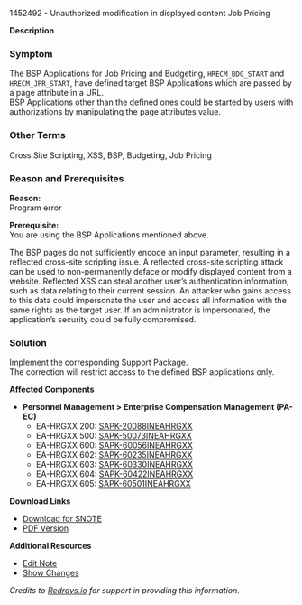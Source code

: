 1452492 - Unauthorized modification in displayed content Job Pricing

**Description**

### Symptom
The BSP Applications for Job Pricing and Budgeting, `HRECM_BDG_START` and `HRECM_JPR_START`, have defined target BSP Applications which are passed by a page attribute in a URL.  
BSP Applications other than the defined ones could be started by users with authorizations by manipulating the page attributes value.

### Other Terms
Cross Site Scripting, XSS, BSP, Budgeting, Job Pricing

### Reason and Prerequisites
**Reason:**  
Program error

**Prerequisite:**  
You are using the BSP Applications mentioned above.

The BSP pages do not sufficiently encode an input parameter, resulting in a reflected cross-site scripting issue. A reflected cross-site scripting attack can be used to non-permanently deface or modify displayed content from a website. Reflected XSS can steal another user’s authentication information, such as data relating to their current session. An attacker who gains access to this data could impersonate the user and access all information with the same rights as the target user. If an administrator is impersonated, the application’s security could be fully compromised.

### Solution
Implement the corresponding Support Package.  
The correction will restrict access to the defined BSP applications only.

**Affected Components**
- **Personnel Management > Enterprise Compensation Management (PA-EC)**
  - EA-HRGXX 200: [SAPK-20088INEAHRGXX](https://me.sap.com/supportpackage/SAPK-20088INEAHRGXX)
  - EA-HRGXX 500: [SAPK-50073INEAHRGXX](https://me.sap.com/supportpackage/SAPK-50073INEAHRGXX)
  - EA-HRGXX 600: [SAPK-60056INEAHRGXX](https://me.sap.com/supportpackage/SAPK-60056INEAHRGXX)
  - EA-HRGXX 602: [SAPK-60235INEAHRGXX](https://me.sap.com/supportpackage/SAPK-60235INEAHRGXX)
  - EA-HRGXX 603: [SAPK-60330INEAHRGXX](https://me.sap.com/supportpackage/SAPK-60330INEAHRGXX)
  - EA-HRGXX 604: [SAPK-60422INEAHRGXX](https://me.sap.com/supportpackage/SAPK-60422INEAHRGXX)
  - EA-HRGXX 605: [SAPK-60501INEAHRGXX](https://me.sap.com/supportpackage/SAPK-60501INEAHRGXX)

**Download Links**
- [Download for SNOTE](https://notesdownloads.sap.com/note/0040000017002272017)
- [PDF Version](https://userapps.support.sap.com/sap/support/sfm/notes/print/0001452492?language=en-US&token=2B6DA1B3D8D8262165D5F6AE9827BF29)

**Additional Resources**
- [Edit Note](https://me.sap.com/sap/support/notes/edit/0001452492)
- [Show Changes](https://me.sap.com/supportpackage/SAPK-XXXXXX)

*Credits to [Redrays.io](https://redrays.io) for support in providing this information.*